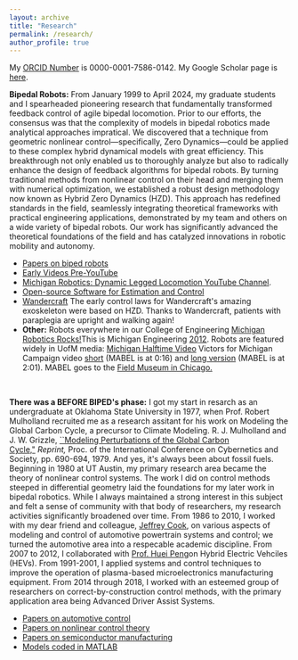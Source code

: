 ```yaml
---
layout: archive
title: "Research"
permalink: /research/
author_profile: true
---
```


My [ORCID Number](http://orcid.org/0000-0001-7586-0142) is 0000-0001-7586-0142. My Google Scholar page is [here](https://scholar.google.com/citations?hl=en&user=heYuqBkAAAAJ).

**Bipedal Robots:** From January 1999 to April 2024, my graduate students and I spearheaded pioneering research that fundamentally transformed feedback control of agile bipedal locomotion. Prior to our efforts, the consensus was that the complexity of models in bipedal robotics made analytical approaches impratical. We discovered that a technique from geometric nonlinear control—specifically, Zero Dynamics—could be applied to these complex hybrid dynamical models with great efficiency. This breakthrough not only enabled us to thoroughly analyze but also to radically enhance the design of feedback algorithms for bipedal robots. By turning traditional methods from nonlinear control on their head and merging them with numerical optimization, we established a robust design methodology now known as Hybrid Zero Dynamics (HZD). This approach has redefined standards in the field, seamlessly integrating theoretical frameworks with practical engineering applications, demonstrated by my team and others on a wide variety of bipedal robots. Our work has significantly advanced the theoretical foundations of the field and has catalyzed innovations in robotic mobility and autonomy.

*   [Papers on biped robots](/publications/robotics.html)
*   [Early Videos Pre-YouTube](robot-videos.html)
*   [Michigan Robotics: Dynamic Legged Locomotion YouTube Channel](http://www.youtube.com/user/DynamicLegLocomotion).
*   [Open-source Software for Estimation and Control](https://github.com/UMich-BipedLab)
*   [Wandercraft](https://en.wandercraft.eu/) The early control laws for Wandercraft's amazing exoskeleton were based on HZD. Thanks to Wandercraft, patients with paraplegia are upright and walking again!
* **Other:** Robots everywhere in our College of Engineering [Michigan Robotics Rocks!](http://www.youtube.com/watch?v=pMaCC__C0cE&feature=c4-overview-vl&list=PL5CFFA0DE541898F8)This is Michigan Engineering [2012](http://www.youtube.com/watch?v=e-p1QiRgxWo&feature=c4-overview-vl&list=PL5CFFA0DE541898F8). Robots are featured widely in UofM media: [Michigan Halftime Video](http://www.youtube.com/watch?v=guj0Ddp4bEA&list=PL5CFFA0DE541898F8) Victors for Michigan Campaign video [short](http://www.youtube.com/watch?v=8C_JpoZeUSk) (MABEL is at 0:16) and [long version](http://www.youtube.com/watch?v=_Mcf4UiaYQA) (MABEL is at 2:01). MABEL goes to the [Field Museum in Chicago.](https://www.youtube.com/watch?v=7qr9zVpqIiw)

<br>

**There was a BEFORE BIPED's phase:** I got my start in resarch as an undergraduate at Oklahoma State University in 1977, when Prof. Robert Mulholland recruited me as a research assitant for his work on Modeling the Global Carbon Cycle, a precursor to Climate Modeling.
R. J. Mulholland and J. W. Grizzle, [\`\`Modeling Perturbations of the Global Carbon Cycle,"](/files/GlobalCarbonCycle1979.pdf) _Reprint,_ Proc. of the International Conference on Cybernetics and Society, pp. 690-694, 1979. And yes, it's always been about fossil fuels. Beginning in 1980 at UT Austin, my primary research area became the theory of nonlinear control systems. The work I did on control methods steeped in differential geometry laid the foundations for my later work in bipedal robotics. While I always maintained a strong interest in this subject and felt a sense of community with that body of researchers, my research activities significantly broadened over time. From 1986 to 2010, I worked with my dear friend and colleague, [Jeffrey Cook](https://www.automotivehalloffame.org/honoree/jeffrey-a-cook/), on various aspects of modeling and control of automotive powertrain systems and control; we turned the automotive area into a respecable academic discipline. From 2007 to 2012, I collaborated with [Prof. Huei Peng](https://scholar.google.com/citations?user=MMgcQiIAAAAJ&hl=en)on Hybrid Electric Vehciles (HEVs). From 1991-2001, I applied systems and control techniques to improve the operation of plasma-based microelectronics manufacturing equipment. From 2014 through 2018, I worked with an esteemed group of researchers on correct-by-construction control methods, with the primary application area being Advanced Driver Assist Systems. 

*   [Papers on automotive control](automotive.html)
*   [Papers on nonlinear control theory](control.html)
*   [Papers on semiconductor manufacturing](semiconductor.html)
*   [Models coded in MATLAB](matlab.html)